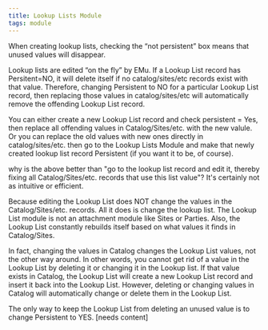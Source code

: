 ```yaml
---
title: Lookup Lists Module
tags: module
---
```


When creating lookup lists, checking the “not persistent” box means that unused values will disappear.

Lookup lists are edited “on the fly” by EMu.  If a Lookup List record has Persitent=NO, it will delete itself if no catalog/sites/etc records exist with that value.  Therefore, changing Persistent to NO for a particular Lookup List record, then replacing those values in catalog/sites/etc will automatically remove the offending Lookup List record.

You can either create a new Lookup List record and check persistent = Yes, then replace all offending values in Catalog/Sites/etc. with the new valule.  Or you can replace the old values with new ones directly in catalog/sites/etc. then go to the Lookup Lists Module and make that newly created lookup list record Persistent (if you want it to be, of course).

why is the above better than "go to the lookup list record and edit it, thereby fixing all Catalog/Sites/etc. records that use this list value"? It's certainly not as intuitive or efficient.

Because editing the Lookup List does NOT change the values in the Catalog/Sites/etc. records.  All it does is change the lookup list.  The Lookup List module is not an attachment module like Sites or Parties.  Also, the Lookup List constantly rebuilds itself based on what values it finds in Catalog/Sites.

In fact, changing the values in Catalog changes the Lookup List values, not the other way around.  In other words, you cannot get rid of a value in the Lookup List by deleting it or changing it in the Lookup list.  If that value exists in Catalog, the Lookup List will create a new Lookup List record and insert it back into the Lookup List.  However, deleting or changing values in Catalog will automatically change or delete them in the Lookup List.

The only way to keep the Lookup List from deleting an unused value is to change Persistent to YES.
[needs content]

